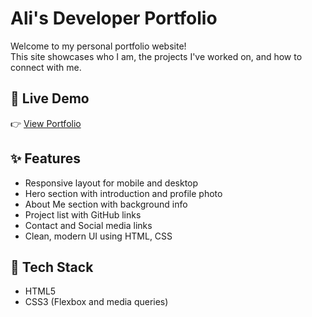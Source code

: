 # Ali's Developer Portfolio

Welcome to my personal portfolio website!  
This site showcases who I am, the projects I've worked on, and how to connect with me.

## 🚀 Live Demo

👉 [View Portfolio](http://127.0.0.1:5500/index.html)

## ✨ Features

- Responsive layout for mobile and desktop
- Hero section with introduction and profile photo
- About Me section with background info
- Project list with GitHub links
- Contact and Social media links
- Clean, modern UI using HTML, CSS

## 🧠 Tech Stack

- HTML5
- CSS3 (Flexbox and media queries)
